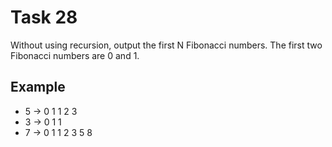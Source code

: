 # Task 28

Without using recursion, output the first N Fibonacci numbers. The first two
Fibonacci numbers are 0 and 1.

## Example

- 5 -> 0 1 1 2 3
- 3 -> 0 1 1
- 7 -> 0 1 1 2 3 5 8
